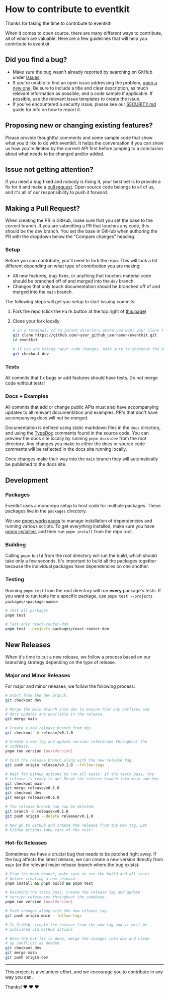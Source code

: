 # How to contribute to eventkit

Thanks for taking the time to contribute to eventkit!

When it comes to open source, there are many different ways to contribute, all of which are valuable. Here are a few guidelines that will help you contribute to eventkit.

## Did you find a bug?

- Make sure the bug wasn't already reported by searching on GitHub under [Issues](https://github.com/hntrl/eventkit/issues).
- If you're unable to find an open issue addressing the problem, [open a new one](https://github.com/hntrl/eventkit/issues/new). Be sure to include a title and clear description, as much relevant information as possible, and a code sample if applicable. If possible, use the relevant issue templates to create the issue.
- If you've encountered a security issue, please see our [SECURITY.md](SECURITY.md) guide for info on how to report it.

## Proposing new or changing existing features?

Please provide thoughtful comments and some sample code that show what you'd like to do with eventkit. It helps the conversation if you can show us how you're limited by the current API first before jumping to a conclusion about what needs to be changed and/or added.

## Issue not getting attention?

If you need a bug fixed and nobody is fixing it, your best bet is to provide a fix for it and make a [pull request](https://help.github.com/en/github/collaborating-with-issues-and-pull-requests/creating-a-pull-request). Open source code belongs to all of us, and it's all of our responsibility to push it forward.

## Making a Pull Request?

When creating the PR in GitHub, make sure that you set the base to the correct branch. If you are submitting a PR that touches any code, this should be the dev branch. You set the base in GitHub when authoring the PR with the dropdown below the "Compare changes" heading.

### Setup

Before you can contribute, you'll need to fork the repo. This will look a bit different depending on what type of contribution you are making:

- All new features, bug-fixes, or anything that touches material code should be branched off of and merged into the `dev` branch.
- Changes that only touch documentation should be branched off of and merged into the `main` branch.

The following steps will get you setup to start issuing commits:

1. Fork the repo (click the <kbd>Fork</kbd> button at the top right of [this page](https://github.com/hntrl/eventkit))
2. Clone your fork locally

   ```bash
   # in a terminal, cd to parent directory where you want your clone to be, then
   git clone https://github.com/<your_github_username>/eventkit.git
   cd eventkit

   # if you are making *any* code changes, make sure to checkout the dev branch
   git checkout dev
   ```

### Tests

All commits that fix bugs or add features should have tests. Do not merge code without tests!

### Docs + Examples

All commits that add or change public APIs must also have accompanying updates to all relevant documentation and examples. PR's that don't have accompanying docs will not be merged.

Documentation is defined using static markdown files in the `docs` directory, and using the [TypeDoc](https://typedoc.org/) comments found in the source code. You can preview the docs site locally by running `pnpm docs:dev` from the root directory. Any changes you make to either the docs or source code comments will be reflected in the docs site running locally.

Once changes make their way into the `main` branch they will automatically be published to the docs site.

## Development

### Packages

Eventkit uses a monorepo setup to host code for multiple packages. These packages live in the `packages` directory.

We use [pnpm workspaces](https://pnpm.io/workspaces/) to manage installation of dependencies and running various scripts. To get everything installed, make sure you have [pnpm installed](https://pnpm.io/installation), and then run `pnpm install` from the repo root.

### Building

Calling `pnpm build` from the root directory will run the build, which should take only a few seconds. It's important to build all the packages together because the individual packages have dependencies on one another.

### Testing

Running `pnpm test` from the root directory will run **every** package's tests. If you want to run tests for a specific package, use `pnpm test --projects packages/<package-name>`:

```bash
# Test all packages
pnpm test

# Test only react-router-dom
pnpm test --projects packages/react-router-dom
```

## New Releases

When it's time to cut a new release, we follow a process based on our branching strategy depending on the type of release.

### Major and Minor Releases

For major and minor releases, we follow the following process:

```bash
# Start from the dev branch.
git checkout dev

# Merge the main branch into dev to ensure that any hotfixes and
# docs updates are available in the release.
git merge main

# Create a new release branch from dev.
git checkout -b release/v0.1.0

# Create a new tag and update version references throughout the
# codebase.
pnpm run version [nextVersion]

# Push the release branch along with the new release tag.
git push origin release/v0.1.0 --follow-tags

# Wait for GitHub actions to run all tests. If the tests pass, the
# release is ready to go! Merge the release branch into main and dev.
git checkout main
git merge release/v0.1.0
git checkout dev
git merge release/v0.1.0

# The release branch can now be deleted.
git branch -D release/v0.1.0
git push origin --delete release/v0.1.0

# Now go to GitHub and create the release from the new tag. Let
# GitHub Actions take care of the rest!
```

### Hot-fix Releases

Sometimes we have a crucial bug that needs to be patched right away. If the bug affects the latest release, we can create a new version directly from `main` (or the relevant major release branch where the bug exists):

```bash
# From the main branch, make sure to run the build and all tests
# before creating a new release.
pnpm install && pnpm build && pnpm test

# Assuming the tests pass, create the release tag and update
# version references throughout the codebase.
pnpm run version [nextVersion]

# Push changes along with the new release tag.
git push origin main --follow-tags

# In GitHub, create the release from the new tag and it will be
# published via GitHub actions

# When the hot-fix is done, merge the changes into dev and clean
# up conflicts as needed.
git checkout dev
git merge main
git push origin dev
```

---

This project is a volunteer effort, and we encourage you to contribute in any way you can.

Thanks! ❤️ ❤️ ❤️
